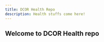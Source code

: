 ```yaml
---
title: DCOR Health Repo
description: Health stuffs come here!
---
```

## Welcome to DCOR Health repo



